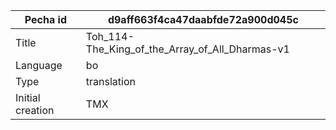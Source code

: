|Pecha id | d9aff663f4ca47daabfde72a900d045c
| --- | --- 
|Title | Toh_114-The_King_of_the_Array_of_All_Dharmas-v1 
|Language | bo
|Type | translation
|Initial creation | TMX